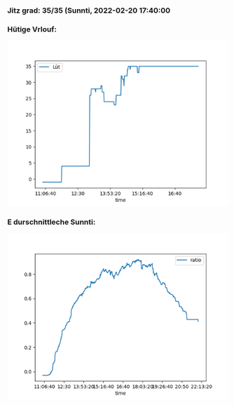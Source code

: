 ### Jitz grad: 35/35 (Sunnti, 2022-02-20 17:40:00

### Hütige Vrlouf:
![Graph](Today.png)

### E durschnittleche Sunnti:
![Graph](Sunnti.png)